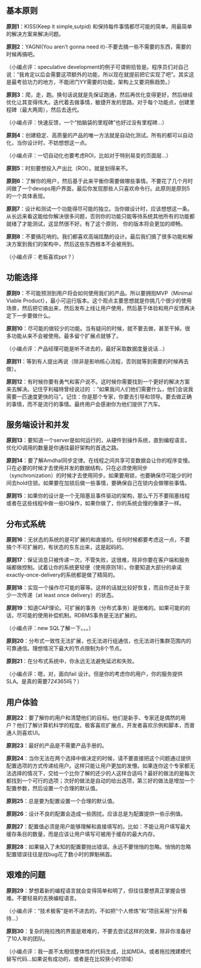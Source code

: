## **基本原则**



**原则1**：KISS(Keep it simple,sutpid) 和保持每件事情都尽可能的简单。用最简单的解决方案来解决问题。



**原则2**：YAGNI(You aren’t gonna need it)-不要去搞一些不需要的东西，需要的时候再搞吧。

（小编点评：speculative development的例子可谓俯拾皆是。程序员们对自己说：“我肯定以后会需要这项额外的功能，所以现在就提前把它实现了吧”。其实这是最考验功力的地方，不能闭门YY需要的功能，架构上又要洞察趋势。）



**原则3**：爬，走，跑。换句话说就是先保证跑通，然后再优化变得更好，然后继续优化让其变得伟大。迭代着去做事情，敏捷开发的思路。对于每个功能点，创建里程碑（最大两周），然后去迭代。

（小编点评：快速反馈，一个“拍脑袋的里程碑”也好过没有里程碑...）



**原则4**：创建稳定、高质量的产品的唯一方法就是自动化测试。所有的都可以自动化，当你设计时，不妨想想这一点。

（小编点评：一切自动化也要考虑ROI，比如对于特别易变的页面层...）



**原则5**：时刻要想投入产出比（ROI）。就是划得来不。



**原则6**：了解你的用户，然后基于此来平衡你需要做哪些事情。不要花了几个月时间做了一个devops用户界面，最后你发现那些人只喜欢命令行。此原则是原则5的一个具体表现。



**原则7**：设计和测试一个功能得尽可能的独立。当你做设计时，应该想想这一条。从长远来看这能给你解决很多问题，否则你的功能只能等待系统其他所有的功能都就绪了才能测试，这显然很不好。有了这个原则， 你的版本将会更加的顺畅。



**原则8**：不要搞花哨的。我们都喜欢高端炫酷的设计。最后我们搞了很多功能和解决方案到我们的架构中，然后这些东西根本不会被用到。

（小编点评：老板喜欢ppt？）





## **功能选择**



**原则9**：不可能预测到用户将会如何使用我们的产品。所以要拥抱MVP（Minimal Viable Product），最小可运行版本。这个观点主要思想就是你挑几个很少的使用场景，然后把它搞出来，然后发布上线让用户使用，然后基于体验和用户反馈再决定下一步要做什么。



**原则10**：尽可能的做较少的功能。当有疑问的时候，就不要去做，甚至干掉。很多功能从来不会被使用。最多留个扩展点就够了。

（小编点评：产品经理可能是听不进去的，最好采取数据度量说话...）



**原则11**：等到有人提出再说（除非是影响核心流程，否则就等到需要的时候再去做）。



**原则12**：有时候你要有勇气和客户说不。这时候你需要找到一个更好的解决方案来去解决。记住亨利福特曾经说过的 ：”如果我问人们他们需要什么，他们会说我需要一匹速度更快的马”。记住：你是那个专家，你要去引导和领导。要去做正确的事情，而不是流行的事情。最终用户会感谢你为他们提供了汽车。





## **服务端设计和并发**



**原则13**：要知道一个server是如何运行的，从硬件到操作系统，直到编程语言。优化IO调用的数量是你通往最好架构的首选之路。



**原则14**：要了解Amdhal同步定律。在线程之间共享可变数据会让你的程序变慢。只在必要的时候才去使用并发的数据结构，只在必须使用同步（synchronization）的时候才去使用同步。如果要用锁，也要确保尽可能少的时间去hold住锁。如果要在加锁后做一些事情，要确保自己在锁内会做哪些事情。



**原则15**：如果你的设计是一个无阻塞且事件驱动的架构，那么千万不要阻塞线程或者在这些线程中做一些IO操作，如果你做了，你的系统会慢的像骡子一样。





## **分布式系统**



**原则16**：无状态的系统的是可扩展的和直接的。任何时候都要考虑这一点，不要搞个不可扩展的，有状态的东东出来，这是起码的。



**原则17**：保证消息只被传递一次，不管失败，这很难，除非你要在客户端和服务端都做控制。试着让你的系统更轻便（使用原则18）。你要知道大部分的承诺exactly-once-delivery的系统都是做了精简的。



**原则18**：实现一个操作尽可能的幂等。这样的话就比较好恢复，而且你还处于至少一次传递（at least once delivery）的状态。



**原则19**：知道CAP理论。可扩展的事务（分布式事务）是很难的。如果可能的的话，尽可能的使用补偿机制。RDBMS事务是无法扩展的。

（小编点评：new SQL了解一下。。。）



**原则20**：分布式一致性无法扩展，也无法进行组通信，也无法进行集群范围内的可靠通信。理想情况下最大的节点限制为8个节点。



**原则21**：在分布式系统中，你永远无法避免延迟和失败。

（小编点评：嗯，对，面向fail 设计。但是你的考虑你的用户，你的服务提供SLA。是真的需要7*24*365吗？）



## **用户体验**



**原则22**：要了解你的用户和清楚他们的目标。他们是新手、专家还是偶然的用户？他们了解计算机科学的程度。极客喜欢扩展点，开发者喜欢示例和脚本，而普通人则喜欢UI。



**原则23**：最好的产品是不需要产品手册的。



**原则24**：当你无法在两个选择中做决定的时候，请不要直接把这个问题通过提供配置选项的方式传递给用户。这样只能让用户更加的发懵。如果连你这个专家都无法选择的情况下，交给一个比你了解的还少的人这样合适吗？最好的做法的是每次都找到一个可行的选项；次好的做法是自动的给出选项，第三好的做法是增加一个配置参数，然后设置一个合理的默认值。



**原则25**：总是要为配置设置一个合理的默认值。



**原则26**：设计不良的配置会造成一些困扰。应该总是为配置提供一些示例值。



**原则27**：配置值必须是用户能够理解和直接填写的。比如：不能让用户填写最大缓存条目的数量，而是应该让用户填写可被用于缓存的最大内存。



**原则28**：如果输入了未知的配置要抛出错误。永远不要悄悄的忽略。悄悄的忽略配置错误往往是找bug花了数小时的罪魁祸首。





## **艰难的问题**



**原则29**：梦想着新的编程语言就会变得简单和明了，但往往要想真正掌握会很难。不要轻易的去换编程语言。

（小编点评：“技术极客”是听不进去的，不如把“个人修炼”和“项目采用”分开看待...）



**原则30**：复杂的拖拉拽的界面是艰难的，不要去尝试这样的效果，除非你准备好了10人年的团队。

（小编点评：我一直不太相信整体性的代码生成，比如MDA，或者拖拉拽建模代替写代码...如果说有成功的，或者是在比较狭小的领域）

